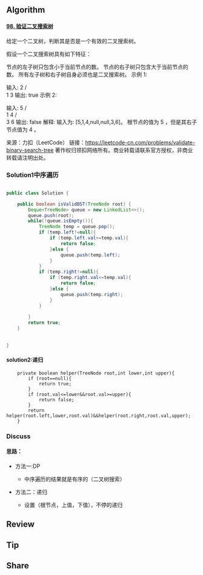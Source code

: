 ## Algorithm

#### [98. 验证二叉搜索树](https://leetcode-cn.com/problems/validate-binary-search-tree/)

给定一个二叉树，判断其是否是一个有效的二叉搜索树。

假设一个二叉搜索树具有如下特征：

节点的左子树只包含小于当前节点的数。
节点的右子树只包含大于当前节点的数。
所有左子树和右子树自身必须也是二叉搜索树。
示例 1:

输入:
    2
   / \
  1   3
输出: true
示例 2:

输入:
    5
   / \
  1   4
     / \
    3   6
输出: false
解释: 输入为: [5,1,4,null,null,3,6]。
     根节点的值为 5 ，但是其右子节点值为 4 。

来源：力扣（LeetCode）
链接：https://leetcode-cn.com/problems/validate-binary-search-tree
著作权归领扣网络所有。商业转载请联系官方授权，非商业转载请注明出处。

### Solution1中序遍历

```java

public class Solution {

    public boolean isValidBST(TreeNode root) {
        Deque<TreeNode> queue = new LinkedList<>();
        queue.push(root);
        while(!queue.isEmpty()){
            TreeNode temp = queue.pop();
            if (temp.left!=null){
                if (temp.left.val>=temp.val){
                    return false;
                }else {
                    queue.push(temp.left);
                }
            }
            if (temp.right!=null){
                if (temp.right.val<=temp.val){
                    return false;
                }else {
                    queue.push(temp.right);
                }
            }
            
        }
        return true;
    }
    
    
}
```

#### solution2:递归

```
    private boolean helper(TreeNode root,int lower,int upper){
        if (root==null){
            return true;
        }
        if (root.val<=lower&&root.val>=upper){
            return false;
        }
        return helper(root.left,lower,root.val)&&helper(root.right,root.val,upper);
    }
```



### Discuss

#### 思路：

* 方法一:DP

  * 中序遍历的结果就是有序的（二叉树搜索）
  
* 方法二：递归

  * 设置（根节点，上值，下值），不停的递归

    


## Review

## Tip



## Share